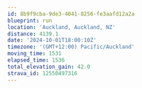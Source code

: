 ```yaml
---
id: 8b9f9cba-9de3-4041-8256-fe3aafd12a2a
blueprint: run
location: 'Auckland, Auckland, NZ'
distance: 4139.1
date: '2024-10-01T18:00:10Z'
timezone: '(GMT+12:00) Pacific/Auckland'
moving_time: 1531
elapsed_time: 1536
total_elevation_gain: 42.0
strava_id: 12550497316
---
```


